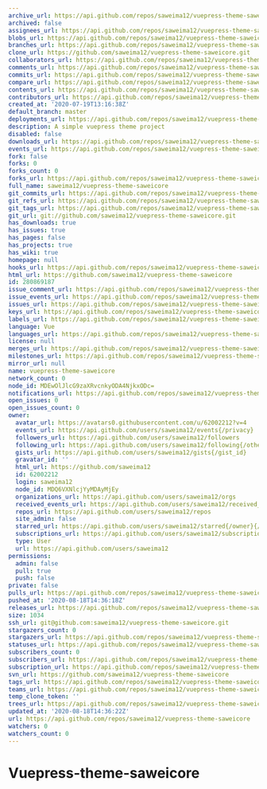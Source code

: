 ```yaml
---
archive_url: https://api.github.com/repos/saweima12/vuepress-theme-saweicore/{archive_format}{/ref}
archived: false
assignees_url: https://api.github.com/repos/saweima12/vuepress-theme-saweicore/assignees{/user}
blobs_url: https://api.github.com/repos/saweima12/vuepress-theme-saweicore/git/blobs{/sha}
branches_url: https://api.github.com/repos/saweima12/vuepress-theme-saweicore/branches{/branch}
clone_url: https://github.com/saweima12/vuepress-theme-saweicore.git
collaborators_url: https://api.github.com/repos/saweima12/vuepress-theme-saweicore/collaborators{/collaborator}
comments_url: https://api.github.com/repos/saweima12/vuepress-theme-saweicore/comments{/number}
commits_url: https://api.github.com/repos/saweima12/vuepress-theme-saweicore/commits{/sha}
compare_url: https://api.github.com/repos/saweima12/vuepress-theme-saweicore/compare/{base}...{head}
contents_url: https://api.github.com/repos/saweima12/vuepress-theme-saweicore/contents/{+path}
contributors_url: https://api.github.com/repos/saweima12/vuepress-theme-saweicore/contributors
created_at: '2020-07-19T13:16:38Z'
default_branch: master
deployments_url: https://api.github.com/repos/saweima12/vuepress-theme-saweicore/deployments
description: A simple vuepress theme project
disabled: false
downloads_url: https://api.github.com/repos/saweima12/vuepress-theme-saweicore/downloads
events_url: https://api.github.com/repos/saweima12/vuepress-theme-saweicore/events
fork: false
forks: 0
forks_count: 0
forks_url: https://api.github.com/repos/saweima12/vuepress-theme-saweicore/forks
full_name: saweima12/vuepress-theme-saweicore
git_commits_url: https://api.github.com/repos/saweima12/vuepress-theme-saweicore/git/commits{/sha}
git_refs_url: https://api.github.com/repos/saweima12/vuepress-theme-saweicore/git/refs{/sha}
git_tags_url: https://api.github.com/repos/saweima12/vuepress-theme-saweicore/git/tags{/sha}
git_url: git://github.com/saweima12/vuepress-theme-saweicore.git
has_downloads: true
has_issues: true
has_pages: false
has_projects: true
has_wiki: true
homepage: null
hooks_url: https://api.github.com/repos/saweima12/vuepress-theme-saweicore/hooks
html_url: https://github.com/saweima12/vuepress-theme-saweicore
id: 280869187
issue_comment_url: https://api.github.com/repos/saweima12/vuepress-theme-saweicore/issues/comments{/number}
issue_events_url: https://api.github.com/repos/saweima12/vuepress-theme-saweicore/issues/events{/number}
issues_url: https://api.github.com/repos/saweima12/vuepress-theme-saweicore/issues{/number}
keys_url: https://api.github.com/repos/saweima12/vuepress-theme-saweicore/keys{/key_id}
labels_url: https://api.github.com/repos/saweima12/vuepress-theme-saweicore/labels{/name}
language: Vue
languages_url: https://api.github.com/repos/saweima12/vuepress-theme-saweicore/languages
license: null
merges_url: https://api.github.com/repos/saweima12/vuepress-theme-saweicore/merges
milestones_url: https://api.github.com/repos/saweima12/vuepress-theme-saweicore/milestones{/number}
mirror_url: null
name: vuepress-theme-saweicore
network_count: 0
node_id: MDEwOlJlcG9zaXRvcnkyODA4NjkxODc=
notifications_url: https://api.github.com/repos/saweima12/vuepress-theme-saweicore/notifications{?since,all,participating}
open_issues: 0
open_issues_count: 0
owner:
  avatar_url: https://avatars0.githubusercontent.com/u/62002212?v=4
  events_url: https://api.github.com/users/saweima12/events{/privacy}
  followers_url: https://api.github.com/users/saweima12/followers
  following_url: https://api.github.com/users/saweima12/following{/other_user}
  gists_url: https://api.github.com/users/saweima12/gists{/gist_id}
  gravatar_id: ''
  html_url: https://github.com/saweima12
  id: 62002212
  login: saweima12
  node_id: MDQ6VXNlcjYyMDAyMjEy
  organizations_url: https://api.github.com/users/saweima12/orgs
  received_events_url: https://api.github.com/users/saweima12/received_events
  repos_url: https://api.github.com/users/saweima12/repos
  site_admin: false
  starred_url: https://api.github.com/users/saweima12/starred{/owner}{/repo}
  subscriptions_url: https://api.github.com/users/saweima12/subscriptions
  type: User
  url: https://api.github.com/users/saweima12
permissions:
  admin: false
  pull: true
  push: false
private: false
pulls_url: https://api.github.com/repos/saweima12/vuepress-theme-saweicore/pulls{/number}
pushed_at: '2020-08-18T14:36:18Z'
releases_url: https://api.github.com/repos/saweima12/vuepress-theme-saweicore/releases{/id}
size: 1034
ssh_url: git@github.com:saweima12/vuepress-theme-saweicore.git
stargazers_count: 0
stargazers_url: https://api.github.com/repos/saweima12/vuepress-theme-saweicore/stargazers
statuses_url: https://api.github.com/repos/saweima12/vuepress-theme-saweicore/statuses/{sha}
subscribers_count: 0
subscribers_url: https://api.github.com/repos/saweima12/vuepress-theme-saweicore/subscribers
subscription_url: https://api.github.com/repos/saweima12/vuepress-theme-saweicore/subscription
svn_url: https://github.com/saweima12/vuepress-theme-saweicore
tags_url: https://api.github.com/repos/saweima12/vuepress-theme-saweicore/tags
teams_url: https://api.github.com/repos/saweima12/vuepress-theme-saweicore/teams
temp_clone_token: ''
trees_url: https://api.github.com/repos/saweima12/vuepress-theme-saweicore/git/trees{/sha}
updated_at: '2020-08-18T14:36:22Z'
url: https://api.github.com/repos/saweima12/vuepress-theme-saweicore
watchers: 0
watchers_count: 0
---
```


# Vuepress-theme-saweicore
